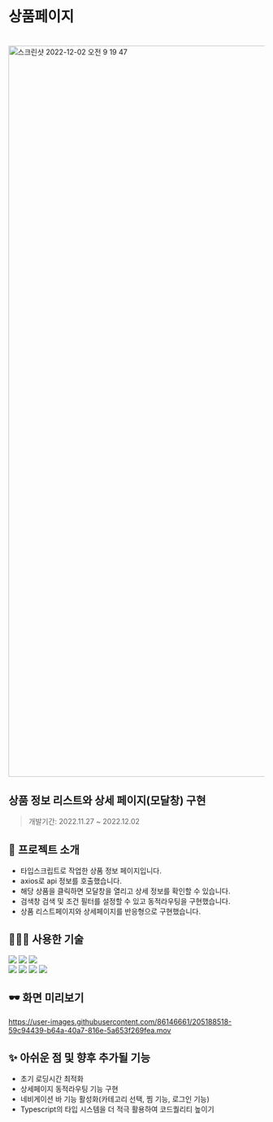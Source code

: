 # 상품페이지 
# 
<img width="1438" alt="스크린샷 2022-12-02 오전 9 19 47" src="https://user-images.githubusercontent.com/86146661/205186524-7f436db1-082e-4ef5-9b26-2c5162a01002.png">

## 상품 정보 리스트와 상세 페이지(모달창) 구현

> 개발기간: 2022.11.27 ~ 2022.12.02



## 🥑 프로젝트 소개

- 타입스크립트로 작업한 상품 정보 페이지입니다.
- axios로 api 정보를 호출했습니다. 
- 해당 상품을 클릭하면 모달창을 열리고 상세 정보를 확인할 수 있습니다. 
- 검색창 검색 및 조건 필터를 설정할 수 있고 동적라우팅을 구현했습니다. 
- 상품 리스트페이지와 상세페이지를 반응형으로 구현했습니다. 



## 👩🏻‍💻 사용한 기술
>
<img src="https://img.shields.io/badge/mac os-000000?style=for-the-badge&logo=macos&logoColor=white"> <img src="https://img.shields.io/badge/google chrome-4285F4?style=for-the-badge&logo=google%20chrome&logoColor=white"> <img src="https://img.shields.io/badge/visual studio code-007ACC?style=for-the-badge&logo=visual studio code&logoColor=white"></br>
<img src="https://img.shields.io/badge/react-61DAFB?style=for-the-badge&logo=react&logoColor=white"> <img src="https://img.shields.io/badge/typescript-3178C6?style=for-the-badge&logo=typescript&logoColor=white"> <img src="https://img.shields.io/badge/emotion-DB7093?style=for-the-badge&logo=emotion&logoColor=white"/> 
<img src="https://img.shields.io/badge/vercel-000000?style=for-the-badge&logo=vercel&logoColor=white">

## 🕶 화면 미리보기

https://user-images.githubusercontent.com/86146661/205188518-59c94439-b64a-40a7-816e-5a653f269fea.mov


## ✨ 아쉬운 점 및 향후 추가될 기능
- 초기 로딩시간 최적화
- 상세페이지 동적라우팅 기능 구현
- 네비게이션 바 기능 활성화(카테고리 선택, 찜 기능, 로그인 기능)
- Typescript의 타입 시스템을 더 적극 활용하여 코드퀄리티 높이기
